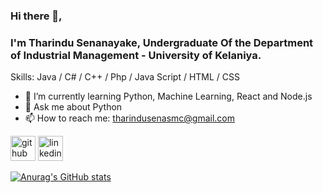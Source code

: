 ### Hi there 👋, 
<h3>I'm Tharindu Senanayake,  Undergraduate Of the Department of Industrial Management - University of Kelaniya.</h3>

Skills: Java / C# / C++ / Php / Java Script / HTML / CSS

- 🌱 I’m currently learning Python, Machine Learning, React and Node.js 
- 💬 Ask me about Python 
- 📫 How to reach me: tharindusenasmc@gmail.com 


[<img src='https://cdn.jsdelivr.net/npm/simple-icons@3.0.1/icons/github.svg' alt='github' height='40'>](https://github.com/https://github.com/Thari-TES)  [<img src='https://cdn.jsdelivr.net/npm/simple-icons@3.0.1/icons/linkedin.svg' alt='linkedin' height='40'>](https://www.linkedin.com/in/www.linkedin.com/in/tharindu-senanayake-3033a01aa/)  



 





[![Anurag's GitHub stats](https://github-readme-stats.vercel.app/api?username=Thari-TES)](https://github.com/anuraghazra/github-readme-stats)
